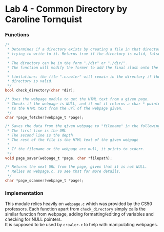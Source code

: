 # Lab 4 - Common Directory by Caroline Tornquist  
  
### Functions

```c 
/*
 * Determines if a directory exists by creating a file in that directory and 
 * trying to write to it. Returns true if the directory is valid, false otherwise. 
 * 
 * The directory can be in the form "./dir" or "./dir/". 
 * The function will modify the former to add the final slash onto the end. 
 * 
 * Limitations: the file ".crawler" will remain in the directory if the given
 * directory is valid. 
 */
bool check_directory(char *dir);

/* Uses the webpage module to get the HTML text from a given page. 
 * Checks if the webpage is NULL, and if not it returns a char * pointer
 * to the HTML text from the url of the webpage given. 
 */
char *page_fetcher(webpage_t *page);

/* Saves the data from the given webpage to "filename" in the following format:
 * The first line is the URL
 * The second line is the depth
 * The rest of the file is the HTML text of the given webpage
 * 
 * If the filename or the webpage are null, it prints to stderr. 
 */
void page_saver(webpage_t *page, char *filepath);

/* Returns the next URL from the page, given that it is not NULL.
 * Relies on webpage.c, so see that for more details. 
 */
char *page_scanner(webpage_t *page);
```

### Implementation

This module relies heavily on ```webpage.c``` which was provided by the CS50 professors. Each function apart from ```check_directory``` simply calls the similar function from webpage,  adding formatting/editing of variables and checking for NULL pointers.   
    It is supposed to be used by ``crawler.c`` to help with manipulating webpages. 
